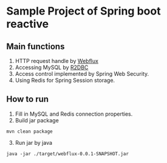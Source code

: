 # Sample Project of Spring boot reactive

## Main functions

1. HTTP request handle by [Webflux](https://docs.spring.io/spring-framework/docs/current/reference/html/web-reactive.html)
2. Accessing MySQL by [R2DBC](https://r2dbc.io/)
3. Access control implemented by Spring Web Security.
4. Using Redis for Spring Session storage.

## How to run

1. Fill in MySQL and Redis connection properties.
2. Build jar package
```shell
mvn clean package
```
3. Run jar by java
```shell
java -jar ./target/webflux-0.0.1-SNAPSHOT.jar
```